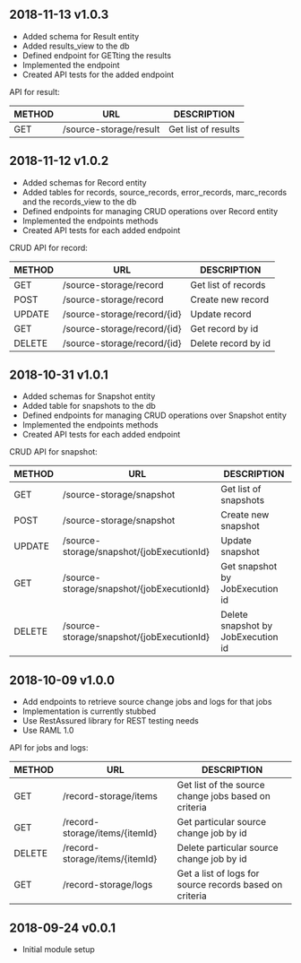 ## 2018-11-13 v1.0.3
 * Added schema for Result entity
 * Added results_view to the db
 * Defined endpoint for GETting the results
 * Implemented the endpoint
 * Created API tests for the added endpoint

  API for result:

 | METHOD |             URL             | DESCRIPTION                                             |
 |--------|-----------------------------|---------------------------------------------------------|
 | GET    | /source-storage/result      | Get list of results                                     |

## 2018-11-12 v1.0.2
 * Added schemas for Record entity
 * Added tables for records, source_records, error_records, marc_records and the records_view to the db
 * Defined endpoints for managing CRUD operations over Record entity
 * Implemented the endpoints methods
 * Created API tests for each added endpoint

  CRUD API for record:

 | METHOD |             URL             | DESCRIPTION                                             |
 |--------|-----------------------------|---------------------------------------------------------|
 | GET    | /source-storage/record      | Get list of records                                     |
 | POST   | /source-storage/record      | Create new record                                       |
 | UPDATE | /source-storage/record/{id} | Update record                                           |
 | GET    | /source-storage/record/{id} | Get record by id                                        |
 | DELETE | /source-storage/record/{id} | Delete record by id                                     |

## 2018-10-31 v1.0.1
 * Added schemas for Snapshot entity
 * Added table for snapshots to the db
 * Defined endpoints for managing CRUD operations over Snapshot entity
 * Implemented the endpoints methods
 * Created API tests for each added endpoint

  CRUD API for snapshot:

 | METHOD |             URL                           | DESCRIPTION                                             |
 |--------|-------------------------------------------|---------------------------------------------------------|
 | GET    | /source-storage/snapshot                  | Get list of snapshots                                   |
 | POST   | /source-storage/snapshot                  | Create new snapshot                                     |
 | UPDATE | /source-storage/snapshot/{jobExecutionId} | Update snapshot                                         |
 | GET    | /source-storage/snapshot/{jobExecutionId} | Get snapshot by JobExecution id                         |
 | DELETE | /source-storage/snapshot/{jobExecutionId} | Delete snapshot by JobExecution id                      |

## 2018-10-09 v1.0.0
 * Add endpoints to retrieve source change jobs and logs for that jobs
 * Implementation is currently stubbed
 * Use RestAssured library for REST testing needs
 * Use RAML 1.0

  API for jobs and logs:

 | METHOD |             URL                | DESCRIPTION                                             |
 |--------|------------------------------- |---------------------------------------------------------|
 | GET    | /record-storage/items          | Get list of the source change jobs based on criteria    |
 | GET    | /record-storage/items/{itemId} | Get particular source change job by id                  |
 | DELETE | /record-storage/items/{itemId} | Delete particular source change job by id               |
 | GET    | /record-storage/logs           | Get a list of logs for source records based on criteria |

## 2018-09-24 v0.0.1
 * Initial module setup
